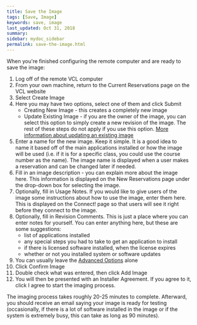 ```yaml
---
title: Save the Image
tags: [Save, Image]
keywords: save, image
last_updated: Oct 31, 2018
summary:
sidebar: mydoc_sidebar
permalink: save-the-image.html
---
```


When you're finished configuring the remote computer and are ready to save the image:

1. Log off of the remote VCL computer
2. From your own machine, return to the Current Reservations page on the VCL website
3. Select Create Image
4. Here you may have two options, select one of them and click Submit
    * Creating New Image - this creates a completely new image
    * Update Existing Image - if you are the owner of the image, you can select this option to simply create a new revision of the image. The rest of these steps do not apply if you use this option. [More information about updating an existing image](updating-an-existing-image.html)
5. Enter a name for the new image. Keep it simple. It is a good idea to name it based off of the main applications installed or how the image will be used (i.e. if it is for a specific class, you could use the course number as the name). The image name is displayed when a user makes a reservation and can be changed later if needed.
6. Fill in an image description - you can explain more about the image here. This information is displayed on the New Reservations page under the drop-down box for selecting the image.
7. Optionally, fill in Usage Notes. If you would like to give users of the image some instructions about how to use the image, enter them here. This is displayed on the Connect! page so that users will see it right before they connect to the image.
8. Optionally, fill in Revision Comments. This is just a place where you can enter notes for yourself. You can enter anything here, but these are some suggestions:
    * list of applications installed
    * any special steps you had to take to get an application to install
    * if there is licensed software installed, when the license expires
    * whether or not you installed system or software updates
9. You can usually leave the [Advanced Options](advanced-options.html) alone
10. Click Confirm Image
11. Double check what was entered, then click Add Image
12. You will then be presented with an Installer Agreement. If you agree to it, click I agree to start the imaging process.

The imaging process takes roughly 20-25 minutes to complete. Afterward, you should receive an email saying your image is ready for testing (occasionally, if there is a lot of software installed in the image or if the system is extremely busy, this can take as long as 90 minutes).
